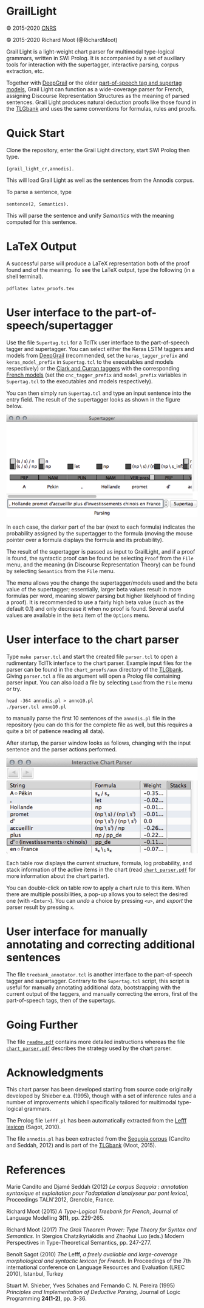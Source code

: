 # GrailLight

:copyright: 2015-2020 [CNRS](http://www.cnrs.fr)

:copyright: 2015-2020 Richard Moot (@RichardMoot)

Grail Light is a light-weight chart parser for multimodal type-logical
grammars, written in SWI Prolog. It is accompanied by a set of auxiliary tools for interaction with the
supertagger, interactive parsing, corpus extraction, etc.

Together with [DeepGrail](https://richardmoot.github.io/DeepGrail/) or the older [part-of-speech tag and supertag models](https://github.com/RichardMoot/models), Grail Light
can function as a wide-coverage parser for French, assigning Discourse Representation Structures as the meaning of parsed sentences. Grail Light produces natural
deduction proofs like those found in the [TLGbank](http://richardmoot.github.io/TLGbank/) and uses the same conventions for formulas, rules and proofs.

# Quick Start

Clone the repository, enter the Grail Light directory, start SWI
Prolog then type.

`[grail_light_cr,annodis].`

This will load Grail Light as well as the sentences from the Annodis
corpus.

To parse a sentence, type

`sentence(2, Semantics).`

This will parse the sentence and unify _Semantics_ with the meaning
computed for this sentence.

# LaTeX Output

A successful parse will produce a LaTeX representation both of the
proof found and of the meaning. To see the LaTeX output, type the
following (in a shell terminal).

`pdflatex latex_proofs.tex`

# User interface to the part-of-speech/supertagger

Use the file `Supertag.tcl` for a TclTk user interface to the part-of-speech tagger and supertagger. You can select either the Keras LSTM taggers and models from [DeepGrail](https://richardmoot.github.io/DeepGrail/) (recommended, set the `keras_tagger_prefix` and `keras_model_prefix` in `Supertag.tcl` to the executables and models respectively) or the [Clark and Curran taggers](https://www.aclweb.org/anthology/J07-4004.pdf) with the corresponding [French models](https://github.com/RichardMoot/models) (set the `cnc_tagger_prefix` and `model_prefix` variables in `Supertag.tcl` to the executables and models respectively).

You can then simply run `Supertag.tcl` and type an input sentence into the entry field. The result of the supertagger looks as shown in the figure below.

![screen shot of the interactive interface to the taggers](supertagger.png)

In each case, the darker part of the bar (next to each formula) indicates the probability assigned by the supertagger to the formula (moving the mouse pointer over a formula displays the formula and its probability).

The result of the supertagger is passed as input to GrailLight, and if a proof is found, the syntactic proof can be found be selecting `Proof` from the `File` menu, and the meaning (in Discourse Representation Theory) can be found by selecting `Semantics` from the `File` menu.

The menu allows you the change the supertagger/models used and the beta value of the supertagger; essentially, larger beta values result in more formulas per word, meaning slower parsing but higher likelyhood of finding a proof). It is recommended to use a fairly high beta value (such as the default 0.1) and only decrease it when no proof is found. Several useful values are available in the `Beta` item of the `Options` menu. 

# User interface to the chart parser

Type `make parser.tcl` and start the created file `parser.tcl` to open a rudimentary TclTk interface to the chart parser. Example input files for the parser can be found in the `chart_proofs/aux` directory of the [TLGbank](http://richardmoot.github.io/TLGbank/). Giving `parser.tcl` a file as argument will open a Prolog file containing parser input. You can also load a file by selecting `Load` from the `File` menu or try.

```
head -364 annodis.pl > anno10.pl
./parser.tcl anno10.pl
```

to manually parse the first 10 sentences of the `annodis.pl` file in the repository (you can do this for the complete file as well, but this requires a quite a bit of patience reading all data).

After startup, the parser window looks as follows, changing with the input sentence and the parser actions performed.

![screen shot of the interactive interface to the chart parser](parser.png)

Each table row displays the current structure, formula, log probability, and stack information of the active items in the chart (read [`chart_parser.pdf`](https://github.com/RichardMoot/GrailLight/blob/master/chart_parser.pdf) for more information about the chart parter).

You can double-click on table row to apply a chart rule to this item. When there are multiple possibilities, a pop-up allows you to select the desired one (with `<Enter>`). You can _undo_ a choice by pressing `<u>`, and _export_ the parser result by pressing `x`. 

# User interface for manually annotating and correcting additional sentences

The file `treebank_annotator.tcl` is another interface to the part-of-speech tagger and supertagger. Contrary to the `Supertag.tcl` script, this script is useful for manually annotating additional data, bootstrapping with the current output of the taggers, and manually correcting the errors, first of the part-of-speech tags, then of the supertags.

# Going Further

The file [`readme.pdf`](https://github.com/RichardMoot/GrailLight/blob/master/readme.pdf) contains more detailed instructions whereas the
file [`chart_parser.pdf`](https://github.com/RichardMoot/GrailLight/blob/master/chart_parser.pdf) describes the strategy used by the chart parser.

# Acknowledgments

This chart parser has been developed starting from source code
originally developed by Shieber e.a. (1995), though with a set of
inference rules and a number of improvements which I specifically tailored for multimodal type-logical grammars.

The Prolog file `lefff.pl` has been automatically extracted from the
[Lefff lexicon](http://alpage.inria.fr/~sagot/lefff.html) (Sagot, 2010).

The file `annodis.pl` has been extracted from the
[Sequoia corpus](http://deep-sequoia.inria.fr) (Candito and Seddah,
2012) and is part of the [TLGbank](http:richardmoot.github.io/TLGbank)
(Moot, 2015).

# References

Marie Candito and Djam&eacute; Seddah (2012) _Le corpus Sequoia : annotation
syntaxique et exploitation pour l’adaptation d’analyseur par pont
lexical_, Proceedings TALN'2012, Grenoble, France.

Richard Moot (2015) _A Type-Logical Treebank for French_, Journal of
Language Modelling **3(1)**, pp. 229-265.

Richard Moot (2017) _The Grail Theorem Prover: Type Theory for Syntax and Semantics_. In Stergios Chatzikyriakidis and Zhaohui Luo (eds.) Modern Perspectives in
Type-Theoretical Semantics, pp. 247-277.

Beno&icirc;t Sagot (2010) _The_ Lefff, _a freely available and large-coverage morphological and syntactic lexicon for French_. In Proceedings of the 7th international conference on Language Resources and Evaluation (LREC 2010), Istanbul, Turkey

Stuart M. Shieber, Yves Schabes and Fernando C. N. Pereira (1995)
 _Principles and Implementation of Deductive Parsing_, Journal of
 Logic Programming **24(1-2)**, pp. 3-36.

